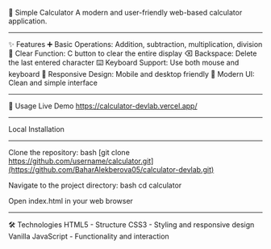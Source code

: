 🧮 Simple Calculator
A modern and user-friendly web-based calculator application.

---

✨ Features
➕ Basic Operations: Addition, subtraction, multiplication, division
🧹 Clear Function: C button to clear the entire display
⌫ Backspace: Delete the last entered character
⌨️ Keyboard Support: Use both mouse and keyboard
📱 Responsive Design: Mobile and desktop friendly
🎨 Modern UI: Clean and simple interface

---

🚀 Usage
Live Demo
https://calculator-devlab.vercel.app/

---

Local Installation

---

Clone the repository:
bash 
[git clone https://github.com/username/calculator.git](https://github.com/BaharAlekberova05/calculator-devlab.git)

Navigate to the project directory:
bash
cd calculator

Open index.html in your web browser

---

🛠️ Technologies
HTML5 - Structure
CSS3 - Styling and responsive design
Vanilla JavaScript - Functionality and interaction
